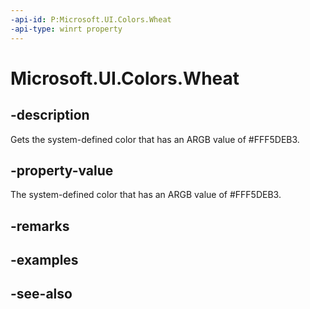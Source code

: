```yaml
---
-api-id: P:Microsoft.UI.Colors.Wheat
-api-type: winrt property
---
```


<!-- Property syntax
public Windows.UI.Color Wheat { get; }
-->

# Microsoft.UI.Colors.Wheat

## -description

Gets the system-defined color that has an ARGB value of #FFF5DEB3.

## -property-value

The system-defined color that has an ARGB value of #FFF5DEB3.

## -remarks

## -examples

## -see-also
